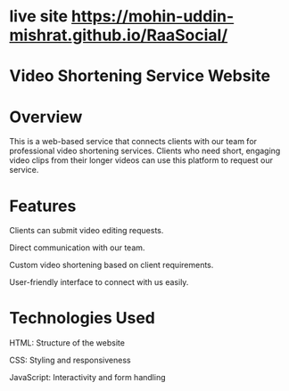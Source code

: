 
# live site https://mohin-uddin-mishrat.github.io/RaaSocial/
# Video Shortening Service Website

# Overview

This is a web-based service that connects clients with our team for professional video shortening services. Clients who need short, engaging video clips from their longer videos can use this platform to request our service.

# Features

Clients can submit video editing requests.

Direct communication with our team.

Custom video shortening based on client requirements.

User-friendly interface to connect with us easily.

# Technologies Used

HTML: Structure of the website

CSS: Styling and responsiveness

JavaScript: Interactivity and form handling
